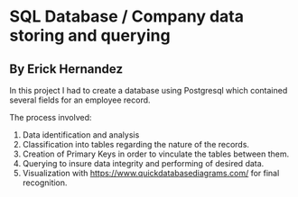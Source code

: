 # SQL Database / Company data storing and querying

## By Erick Hernandez

In this project I had to create a database using Postgresql which contained several fields for an employee record.

The process involved:
1. Data identification and analysis
2. Classification into tables regarding the nature of the records.
3. Creation of Primary Keys in order to vinculate the tables between them.
4. Querying to insure data integrity and performing of desired data.
5. Visualization with https://www.quickdatabasediagrams.com/ for final recognition.
